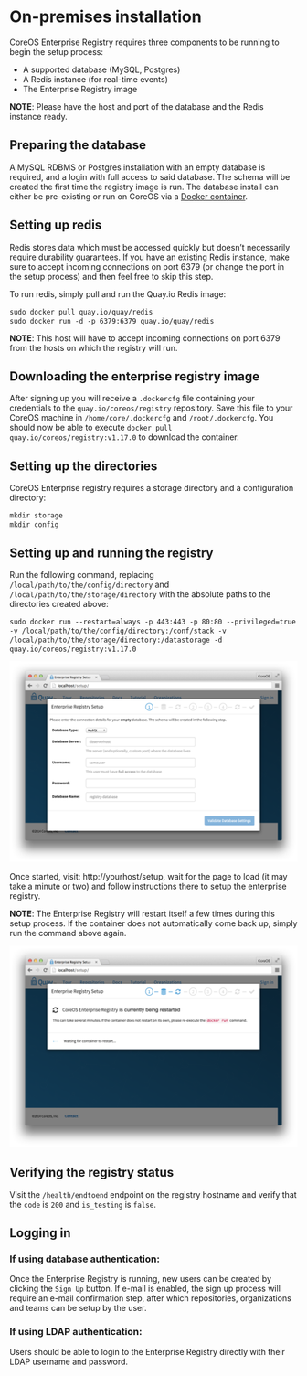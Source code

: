 # On-premises installation

CoreOS Enterprise Registry requires three components to be running to begin the setup process:

- A supported database (MySQL, Postgres)
- A Redis instance (for real-time events)
- The Enterprise Registry image

**NOTE**: Please have the host and port of the database and the Redis instance ready.


## Preparing the database

A MySQL RDBMS or Postgres installation with an empty database is required, and a login with full access to said database. The schema will be created the first time the registry image is run. The database install can either be pre-existing or run on CoreOS via a [Docker container](mysql-container.md).

## Setting up redis

Redis stores data which must be accessed quickly but doesn’t necessarily require durability guarantees. If you have an existing Redis instance, make sure to accept incoming connections on port 6379 (or change the port in the setup process) and then feel free to skip this step.

To run redis, simply pull and run the Quay.io Redis image:

```
sudo docker pull quay.io/quay/redis
sudo docker run -d -p 6379:6379 quay.io/quay/redis
```

**NOTE**: This host will have to accept incoming connections on port 6379 from the hosts on which the registry will run.

## Downloading the enterprise registry image

After signing up you will receive a `.dockercfg` file containing your credentials to the `quay.io/coreos/registry` repository. Save this file to your CoreOS machine in `/home/core/.dockercfg` and `/root/.dockercfg`. You should now be able to execute `docker pull quay.io/coreos/registry:v1.17.0` to download the container.

## Setting up the directories

CoreOS Enterprise registry requires a storage directory and a configuration directory:

```
mkdir storage
mkdir config
```

## Setting up and running the registry

Run the following command, replacing `/local/path/to/the/config/directory` and `/local/path/to/the/storage/directory` with the absolute paths to the directories created above:

```
sudo docker run --restart=always -p 443:443 -p 80:80 --privileged=true -v /local/path/to/the/config/directory:/conf/stack -v /local/path/to/the/storage/directory:/datastorage -d quay.io/coreos/registry:v1.17.0
```

<img src="img/db-setup-full.png" class="img-center" alt="Enterprise Registry Setup Screen"/>

Once started, visit: http://yourhost/setup, wait for the page to load (it may take a minute or two) and follow instructions there to setup the enterprise registry.

**NOTE**: The Enterprise Registry will restart itself a few times during this setup process. If the container does not automatically come
back up, simply run the command above again.

<img src="img/container-restart.png" class="img-center" alt="Enterprise Registry Restart"/>


## Verifying the registry status

Visit the `/health/endtoend` endpoint on the registry hostname and verify that the `code` is `200` and `is_testing` is `false`.


## Logging in

### If using database authentication:

Once the Enterprise Registry is running, new users can be created by clicking the `Sign Up` button. If e-mail is enabled, the sign up process will require an e-mail confirmation step, after which repositories, organizations and teams can be setup by the user.


### If using LDAP authentication:

Users should be able to login to the Enterprise Registry directly with their LDAP username and password.
